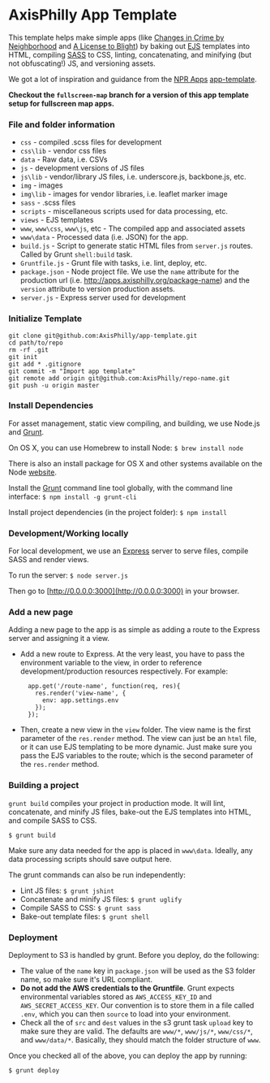 # AxisPhilly App Template

This template helps make simple apps (like [Changes in Crime by Neighborhood](http://apps.axisphilly.org/crime-change/) and [A License to Blight](http://apps.axisphilly.org/license-to-blight/)) by baking out [EJS](https://github.com/visionmedia/ejs) templates into HTML, compiling [SASS](http://sass-lang.com/) to CSS, linting, concatenating, and minifying (but not obfuscating!) JS, and versioning assets.

We got a lot of inspiration and guidance from the [NPR Apps](http://blog.apps.npr.org/) [app-template](https://github.com/nprapps/app-template).

**Checkout the `fullscreen-map` branch for a version of this app template setup for fullscreen map apps.** 

### File and folder information

- `css` - compiled .scss files for development
- `css\lib` - vendor css files
- `data` - Raw data, i.e. CSVs
- `js` - development versions of JS files
- `js\lib` - vendor/library JS files, i.e. underscore.js, backbone.js, etc.
- `img` - images
- `img\lib` - images for vendor libraries, i.e. leaflet marker image
- `sass` - .scss files
- `scripts` -  miscellaneous scripts used for data processing, etc.
- `views` - EJS templates
- `www`, `www\css`, `www\js`, etc - The compiled app and associated assets
- `www\data` - Processed data (i.e. JSON) for the app.
- `build.js` - Script to generate static HTML files from `server.js` routes. Called by Grunt `shell:build` task.
- `Gruntfile.js` - Grunt file with tasks, i.e. lint, deploy, etc.
- `package.json` - Node project file. We use the `name` attribute for the production url (i.e. http://apps.axisphilly.org/package-name) and the `version` attribute to version production assets.
- `server.js` - Express server used for development

### Initialize Template
    git clone git@github.com:AxisPhilly/app-template.git
    cd path/to/repo
    rm -rf .git 
    git init
    git add * .gitignore
    git commit -m "Import app template"
    git remote add origin git@github.com:AxisPhilly/repo-name.git
    git push -u origin master

### Install Dependencies
For asset management, static view compiling, and building, we use Node.js and [Grunt](http://www.gruntjs.com).

On OS X, you can use Homebrew to install Node: `$ brew install node`

There is also an install package for OS X and other systems available on the Node [website](http://nodejs.org/download/).

Install the [Grunt](https://github.com/gruntjs/grunt-cli) command line tool globally, with the command line interface: `$ npm install -g grunt-cli`

Install project dependencies (in the project folder): `$ npm install`

### Development/Working locally

For local development, we use an [Express](http://expressjs.com/) server to serve files, compile SASS and render views. 

To run the server: `$ node server.js`

Then go to [http://0.0.0.0:3000](http://0.0.0.0:3000) in your browser.

### Add a new page

Adding a new page to the app is as simple as adding a route to the Express server and assigning it a view.

- Add a new route to Express. At the very least, you have to pass the environment variable to the view, in order to reference development/production resources respectively. For example:

        app.get('/route-name', function(req, res){
          res.render('view-name', {
            env: app.settings.env
          });
        });

- Then, create a new view in the `view` folder. The view name is the first parameter of the `res.render` method. The view can just be an `html` file, or it can use EJS templating to be more dynamic. Just make sure you pass the EJS variables to the route; which is the second parameter of the `res.render` method.

### Building a project

`grunt build` compiles your project in production mode. It will lint, concatenate, and minify JS files, bake-out the EJS templates into HTML, and compile SASS to CSS.

    $ grunt build

Make sure any data needed for the app is placed in `www\data`. Ideally, any data processing scripts should save output here.

The grunt commands can also be run independently:

- Lint JS files: `$ grunt jshint`
- Concatenate and minify JS files: `$ grunt uglify`
- Compile SASS to CSS: `$ grunt sass`
- Bake-out template files: `$ grunt shell`

### Deployment

Deployment to S3 is handled by grunt. Before you deploy, do the following:

- The value of the `name` key in `package.json` will be used as the S3 folder name, so make sure it's URL compliant.
- **Do not add the AWS credentials to the Gruntfile**. Grunt expects environmental variables stored as `AWS_ACCESS_KEY_ID` and `AWS_SECRET_ACCESS_KEY`. Our convention is to store them in a file called `.env`, which you can then `source` to load into your environment.
- Check all the of `src` and `dest` values in the s3 grunt task `upload` key to make sure they are valid. The defaults are `www/*`, `www/js/*`, `www/css/*`, and `www/data/*`. Basically, they should match the folder structure of `www`.

Once you checked all of the above, you can deploy the app by running:

    $ grunt deploy
